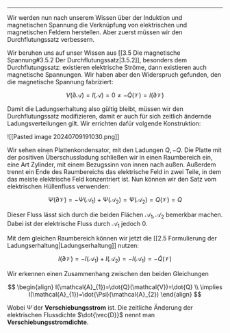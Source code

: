 ***

Wir werden nun nach unserem Wissen über der Induktion und magnetischen Spannung die Verknüpfung von elektrischen und magnetischen Feldern herstellen. Aber zuerst müssen wir den Durchflutungssatz verbessern.

Wir beruhen uns auf unser Wissen aus [[3.5 Die magnetische Spannung#3.5.2 Der Durchflutungssatz|3.5.2]], besonders dem Durchflutungssatz: existieren elektrische Ströme, dann existieren auch magnetische Spannungen. Wir haben aber den Widerspruch gefunden, den die magnetische Spannung fabriziert:

$$
V(\partial \mathcal{A})=I(\mathcal{A})=0\neq-\dot{Q}( \mathcal{V})=I(\partial\mathcal{V})
$$

Damit die Ladungserhaltung also gültig bleibt, müssen wir den Durchflutungssatz modifizieren, damit er auch für sich zeitlich ändernde Ladungsverteilungen gilt. Wir errichten dafür volgende Konstruktion:

![[Pasted image 20240709191030.png]]

Wir sehen einen Plattenkondensator, mit den Ladungen $Q,-Q$. Die Platte mit der positiven Überschussladung schließen wir in einen Raumbereich ein, eine Art Zylinder, mit einem Bezugssinn von innen nach außen. Außerdem trennt ein Ende des Raumbereichs das elektrische Feld in zwei Teile, in dem das meiste elektrische Feld konzentriert ist. Nun können wir den Satz vom elektrischen Hüllenfluss verwenden:

$$
\Psi(\partial \mathcal{V})=-\Psi(\mathcal{A}_{1})+\Psi(\mathcal{A}_{2})=\Psi(\mathcal{A}_{2})= Q(\mathcal{V})=Q
$$

Dieser Fluss lässt sich durch die beiden Flächen $\mathcal{A}_{1},\mathcal{A}_{2}$ bemerkbar machen. Dabei ist der elektrische Fluss durch $\mathcal{A}_{1}$ jedoch $0$.

Mit dem gleichen Raumbereich können wir jetzt die [[2.5 Formulierung der Ladungserhaltung|Ladungserhaltung]] nutzen:

$$
I(\partial\mathcal{V})=-I(\mathcal{A}_{1})+I(\mathcal{A}_{2})=-I(\mathcal{A}_{1})=-\dot{Q}(\mathcal{V})
$$

Wir erkennen einen Zusammenhang zwischen den beiden Gleichungen

$$
\begin{align}
I(\mathcal{A}_{1})=\dot{Q}(\mathcal{V})=\dot{Q} \\
\implies I(\mathcal{A}_{1})=\dot{\Psi}(\mathcal{A}_{2})
\end{align}
$$

Wobei $\dot{\Psi}$ der **Verschiebungsstrom** ist. Die zeitliche Änderung der elektrischen Flussdichte $\dot{\vec{D}}$ nennt man **Verschiebungsstromdichte**. 